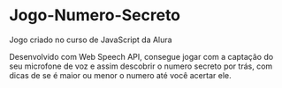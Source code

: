 # Jogo-Numero-Secreto
Jogo criado no curso de JavaScript da Alura

Desenvolvido com Web Speech API, consegue jogar com a captação do seu microfone de voz e assim descobrir o numero secreto por trás, com dicas de se é maior ou menor o numero até você acertar ele. 
